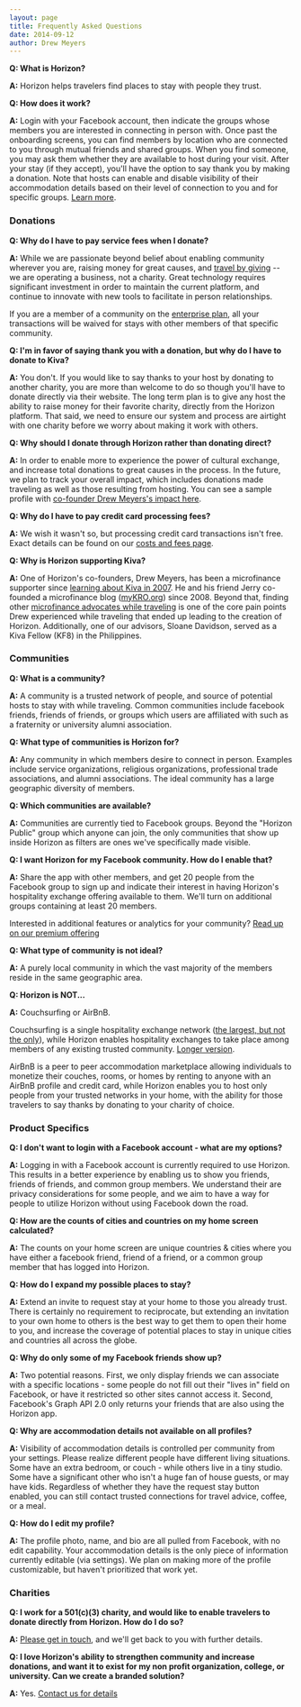 ```yaml
---
layout: page
title: Frequently Asked Questions
date: 2014-09-12
author: Drew Meyers
---
```

**Q: What is Horizon?**

**A:** Horizon helps travelers find places to stay with people they trust.

**Q: How does it work?**

**A:** Login with your Facebook account, then indicate the groups whose members you are interested in connecting in person with. Once past the onboarding screens, you can find members by location who are connected to you through mutual friends and shared groups. When you find someone, you may ask them whether they are available to host during your visit. After your stay (if they accept), you'll have the option to say thank you by making a donation. Note that hosts can enable and disable visibility of their accommodation details based on their level of connection to you and for specific groups. [Learn more](http://www.horizonapp.co/how-it-works/).

### Donations ###

**Q: Why do I have to pay service fees when I donate?**

**A:** While we are passionate beyond belief about enabling community wherever you are, raising money for great causes, and [travel by giving](http://www.horizonapp.co/blog/travel-by-giving/) -- we are operating a business, not a charity. Great technology requires significant investment in order to maintain the current platform, and continue to innovate with new tools to facilitate in person relationships. 

If you are a member of a community on the [enterprise plan](http://www.horizonapp.co/hospitality-network-setup/), all your transactions will be waived for stays with other members of that specific community.

**Q: I'm in favor of saying thank you with a donation, but why do I have to donate to Kiva?**

**A:** You don't. If you would like to say thanks to your host by donating to another charity, you are more than welcome to do so though you'll have to donate directly via their website. The long term plan is to give any host the ability to raise money for their favorite charity, directly from the Horizon platform. That said, we need to ensure our system and process are airtight with one charity before we worry about making it work with others.

**Q: Why should I donate through Horizon rather than donating direct?**

**A:** In order to enable more to experience the power of cultural exchange, and increase total donations to great causes in the process. In the future, we plan to track your overall impact, which includes donations made traveling as well as those resulting from hosting. You can see a sample profile with [co-founder Drew Meyers's impact here](http://www.horizonapp.co/drewmeyers).

**Q: Why do I have to pay credit card processing fees?**

**A:** We wish it wasn't so, but processing credit card transactions isn't free. Exact details can be found on our [costs and fees page](http://www.horizonapp.co/costs-fees).

**Q: Why is Horizon supporting Kiva?**

**A:** One of Horizon's co-founders, Drew Meyers, has been a microfinance supporter since [learning about Kiva in 2007](http://www.drewmeyersinsights.com/2007/04/08/kivaorg-loans-that-change-lives-using-web-20-concepts/). He and his friend Jerry co-founded a microfinance blog ([myKRO.org](http://www.mykro.org)) since 2008. Beyond that, finding other [microfinance advocates while traveling](http://www.mykro.org/an-online-community-of-microfinance-advocates-all-over-the-globe/2012/07/) is one of the core pain points Drew experienced while traveling that ended up leading to the creation of Horizon. Additionally, one of our advisors, Sloane Davidson, served as a Kiva Fellow (KF8) in the Philippines.

### Communities ###

**Q: What is a community?**

**A:** A community is a trusted network of people, and source of potential hosts to stay with while traveling. Common communities include facebook friends, friends of friends, or groups which users are affiliated with such as a fraternity or university alumni association. 

**Q: What type of communities is Horizon for?**

**A:** Any community in which members desire to connect in person. Examples include service organizations, religious organizations, professional trade associations, and alumni associations. The ideal community has a large geographic diversity of members.

**Q: Which communities are available?**

**A:** Communities are currently tied to Facebook groups. Beyond the "Horizon Public" group which anyone can join, the only communities that show up inside Horizon as filters are ones we've specifically made visible.

**Q: I want Horizon for my Facebook community. How do I enable that?**

**A:** Share the app with other members, and get 20 people from the Facebook group to sign up and indicate their interest in having Horizon's hospitality exchange offering available to them. We'll turn on additional groups containing at least 20 members.

Interested in additional features or analytics for your community? [Read up on our premium offering](http://www.horizonapp.co/hospitality-network-setup/)

**Q: What type of community is not ideal?**

**A:** A purely local community in which the vast majority of the members reside in the same geographic area.

**Q: Horizon is NOT...**

**A:** Couchsurfing or AirBnB. 

Couchsurfing is a single hospitality exchange network ([the largest, but not the only](http://www.horizonapp.co/blog/hospitality-networks-history/)), while Horizon enables hospitality exchanges to take place among members of any existing trusted community. [Longer version](http://www.horizonapp.co/blog/couchsurfing-differences/).

AirBnB is a peer to peer accommodation marketplace allowing individuals to monetize their couches, rooms, or homes by renting to anyone with an AirBnB profile and credit card, while Horizon enables you to host only people from your trusted networks in your home, with the ability for those travelers to say thanks by donating to your charity of choice.

### Product Specifics ###

**Q: I don't want to login with a Facebook account - what are my options?**

**A:** Logging in with a Facebook account is currently required to use Horizon. This results in a better experience by enabling us to show you friends, friends of friends, and common group members. We understand their are privacy considerations for some people, and we aim to have a way for people to utilize Horizon without using Facebook down the road.

**Q: How are the counts of cities and countries on my home screen calculated?**

**A:** The counts on your home screen are unique countries & cities where you have either a facebook friend, friend of a friend, or a common group member that has logged into Horizon.

**Q: How do I expand my possible places to stay?**

**A:** Extend an invite to request stay at your home to those you already trust. There is certainly no requirement to reciprocate, but extending an invitation to your own home to others is the best way to get them to open their home to you, and increase the coverage of potential places to stay in unique cities and countries all across the globe.

**Q: Why do only some of my Facebook friends show up?**

**A:** Two potential reasons. First, we only display friends we can associate with a specific locations - some people do not fill out their "lives in" field on Facebook, or have it restricted so other sites cannot access it. Second, Facebook's Graph API 2.0 only returns your friends that are also using the Horizon app.

**Q: Why are accommodation details not available on all profiles?**

**A:** Visibility of accommodation details is controlled per community from your settings. Please realize different people have different living situations. Some have an extra bedroom, or couch - while others live in a tiny studio. Some have a significant other who isn't a huge fan of house guests, or may have kids. Regardless of whether they have the request stay button enabled, you can still contact trusted connections for travel advice, coffee, or a meal.

**Q: How do I edit my profile?**

**A:** The profile photo, name, and bio are all pulled from Facebook, with no edit capability. Your accommodation details is the only piece of information currently editable (via settings). We plan on making more of the profile customizable, but haven't prioritized that work yet.

### Charities ###

**Q: I work for a 501(c)(3) charity, and would like to enable travelers to donate directly from Horizon. How do I do so?**

**A:** [Please get in touch](mailto:support@horizonapp.co), and we'll get back to you with further details.

**Q: I love Horizon's ability to strengthen community and increase donations, and want it to exist for my non profit organization, college, or university. Can we create a branded solution?**

**A:** Yes. [Contact us for details](mailto:support@horizonapp.co)